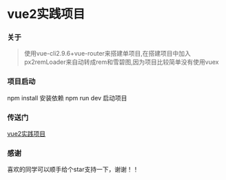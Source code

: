 # vue2实践项目
### 关于
> 使用vue-cli2.9.6+vue-router来搭建单项目,在搭建项目中加入px2remLoader来自动转成rem和雪碧图,因为项目比较简单没有使用vuex
### 项目启动
npm install 安装依赖
npm run dev 启动项目
### 传送门
[vue2实践项目](http://lktop.coding.me/ymblog/ym/lvyou/#/index) 
### 感谢
喜欢的同学可以顺手给个star支持一下，谢谢！！